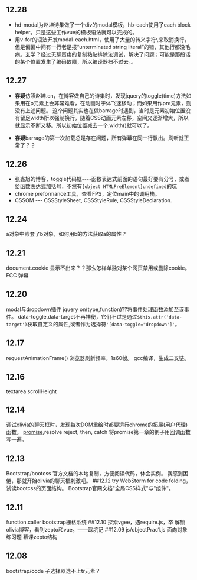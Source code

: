 ## 12.28
+ hd-modal为赵坤诗集做了一个div的modal模板，hb-each使用了each block helper。只是这些工作vue的模板语法就可以完成的。
+ 用v-for的语法开发modal-each.html，使用了大量的转义字符`\`来取消换行，但是偏偏中间有一行老是报“unterminated string literal”的错，其他行都没毛病。玄学？经过无聊蛋疼的复制粘贴排除法调试，解决了问题；可能是那段话的某个位置发生了编码故障，所以编译器扫不过去。。


## 12.27
+ **存疑**仿照赵坤.cn，在博客做自己的诗集时，发现jquery的toggle(time)方法如果用在p元素上会非常难看，在动画时字体飞速移动；而如果用作pre元素，则没有上述问题。
这个问题其实也在做barrage时遇到，当时是元素初始位置没有留足width所以强制换行，随着CSS动画元素左移，空间又逐渐增大，所以就显示不断又移。所以初始位置减去一个.width()就可以了。

+ **存疑**barrage的第一次加载总是存在问题，所有弹幕在同一行飘出。刷新就正常了？？




## 12.26
+ 张鑫旭的博客，toggle代码框----函数表达式前面的语句最好要有分号，或者给函数表达式加括号，不然有`[object HTMLPreElement]undefined`的坑
+ chrome preformance工具，查看FPS，定位main中的调用栈。
+ CSSOM --- CSSStyleSheet, CSSStyleRule, CSSStyleDeclaration.


## 12.24
a对象中嵌套了b对象，如何用b的方法获取a的属性？
## 12.21
document.cookie 显示不出来？？那么怎样单独对某个网页禁用或删除cookie。
FCC 弹幕
## 12.20
modal与dropdown插件   jquery on(type,function)??将事件处理函数添加至该事件。
data-toggle,data-target不再神秘，它们不过是通过`$this.attr('data-target')`获取自定义的属性,或者作为选择符`'[data-toggle="dropdown"]'`。
## 12.17 
requestAnimationFrame()  浏览器刷新频率，1s60帧。
gcc编译，生成二叉链。
## 12.16 
textarea scrollHeight
## 12.14
调试olivia的聊天框时，发现每次DOM重绘时都要运行chrome的拓展(用户代理)函数。
[promise](http://liubin.org/promises-book/),resolve reject, then, catch
将promise第一章的例子用回调函数写一遍。
## 12.13
Bootstrap/bootcss  官方文档的本地复制，方便阅读代码，体会实例。
我感到困倦，那就开始olivia的聊天框刺激吧。
##12.12
try WebStorm for code folding，试读bootcss的页面结构。
Bootstrap官网文档"全局CSS样式"与"组件"。
## 12.11
function.caller
bootstrap栅格系统
##12.10
探索vgee，遇require.js，卒
解锁olivia博客，看到zepto和vue。——踩坑记
##12.09
js/objectPrac1.js 面向对象练习题
慕课zepto结构

## 12.08
bootstrap/code 子选择器选不上tr元素？











